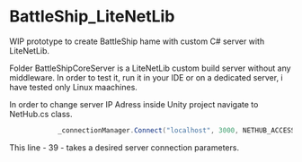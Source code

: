 # BattleShip_LiteNetLib
WIP prototype to create BattleShip hame with custom C# server with LiteNetLib.

Folder BattleShipCoreServer is a LiteNetLib custom build server without any middleware. In order to test it, run it in your IDE or on a dedicated server, i have tested only Linux maachines.

In order to change server IP Adress inside Unity project navigate to NetHub.cs class. 

```cs
            _connectionManager.Connect("localhost", 3000, NETHUB_ACCESS_TOKEN);
```

This line - 39 - takes a desired server connection parameters.
